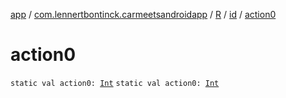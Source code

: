 [app](../../../index.md) / [com.lennertbontinck.carmeetsandroidapp](../../index.md) / [R](../index.md) / [id](index.md) / [action0](./action0.md)

# action0

`static val action0: `[`Int`](https://kotlinlang.org/api/latest/jvm/stdlib/kotlin/-int/index.html)
`static val action0: `[`Int`](https://kotlinlang.org/api/latest/jvm/stdlib/kotlin/-int/index.html)